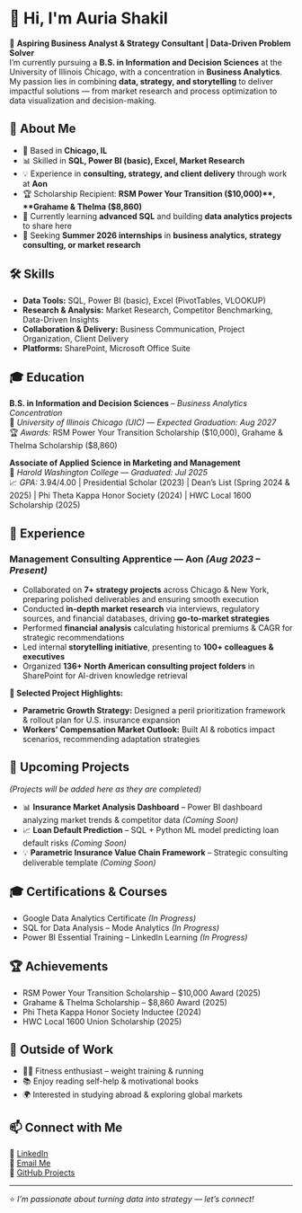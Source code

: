 # 👋 Hi, I'm Auria Shakil  

🎯 **Aspiring Business Analyst & Strategy Consultant | Data-Driven Problem Solver**  
I’m currently pursuing a **B.S. in Information and Decision Sciences** at the University of Illinois Chicago, with a concentration in **Business Analytics**. My passion lies in combining **data, strategy, and storytelling** to deliver impactful solutions — from market research and process optimization to data visualization and decision-making.



## 🚀 About Me  
- 📍 Based in **Chicago, IL**  
- 📊 Skilled in **SQL, Power BI (basic), Excel, Market Research**  
- 💡 Experience in **consulting, strategy, and client delivery** through work at **Aon**  
- 🏆 Scholarship Recipient: **RSM Power Your Transition ($10,000)**, **Grahame & Thelma ($8,860)**  
- 🌱 Currently learning **advanced SQL** and building **data analytics projects** to share here  
- 💼 Seeking **Summer 2026 internships** in **business analytics, strategy consulting, or market research**  



## 🛠 Skills  
- **Data Tools:** SQL, Power BI (basic), Excel (PivotTables, VLOOKUP)  
- **Research & Analysis:** Market Research, Competitor Benchmarking, Data-Driven Insights  
- **Collaboration & Delivery:** Business Communication, Project Organization, Client Delivery  
- **Platforms:** SharePoint, Microsoft Office Suite  



## 🎓 Education  

**B.S. in Information and Decision Sciences** – *Business Analytics Concentration*  
📍 *University of Illinois Chicago (UIC)* — *Expected Graduation: Aug 2027*  
🏆 *Awards:* RSM Power Your Transition Scholarship ($10,000), Grahame & Thelma Scholarship ($8,860)  

**Associate of Applied Science in Marketing and Management**  
📍 *Harold Washington College* — *Graduated: Jul 2025*  
📈 *GPA:* 3.94/4.00 | Presidential Scholar (2023) | Dean’s List (Spring 2024 & 2025) | Phi Theta Kappa Honor Society (2024) | HWC Local 1600 Scholarship (2025)  



## 💼 Experience  

### **Management Consulting Apprentice — Aon** *(Aug 2023 – Present)*  
- Collaborated on **7+ strategy projects** across Chicago & New York, preparing polished deliverables and ensuring smooth execution  
- Conducted **in-depth market research** via interviews, regulatory sources, and financial databases, driving **go-to-market strategies**  
- Performed **financial analysis** calculating historical premiums & CAGR for strategic recommendations  
- Led internal **storytelling initiative**, presenting to **100+ colleagues & executives**  
- Organized **136+ North American consulting project folders** in SharePoint for AI-driven knowledge retrieval  

**🔹 Selected Project Highlights:**  
- **Parametric Growth Strategy:** Designed a peril prioritization framework & rollout plan for U.S. insurance expansion  
- **Workers’ Compensation Market Outlook:** Built AI & robotics impact scenarios, recommending adaptation strategies  



## 📂 Upcoming Projects  
*(Projects will be added here as they are completed)*  
- 📊 **Insurance Market Analysis Dashboard** – Power BI dashboard analyzing market trends & competitor data *(Coming Soon)*  
- 📈 **Loan Default Prediction** – SQL + Python ML model predicting loan default risks *(Coming Soon)*  
- 💡 **Parametric Insurance Value Chain Framework** – Strategic consulting deliverable template *(Coming Soon)*  



## 🎓 Certifications & Courses  
- Google Data Analytics Certificate *(In Progress)*  
- SQL for Data Analysis – Mode Analytics *(In Progress)*  
- Power BI Essential Training – LinkedIn Learning *(In Progress)*  



## 🏆 Achievements  
- RSM Power Your Transition Scholarship – $10,000 Award (2025)  
- Grahame & Thelma Scholarship – $8,860 Award (2025)  
- Phi Theta Kappa Honor Society Inductee (2024)
-  HWC Local 1600 Union Scholarship (2025) 



## 🌟 Outside of Work  
- 🏃‍♀️ Fitness enthusiast – weight training & running  
- 📚 Enjoy reading self-help & motivational books  
- 🌍 Interested in studying abroad & exploring global markets  



## 📫 Connect with Me  
💼 [LinkedIn](https://www.linkedin.com/in/auria-shakil/)  
📧 [Email Me](mailto:shakilauria@gmail.com)  
📂 [GitHub Projects](https://github.com/AuriaShakil)  

---

⭐ *I’m passionate about turning data into strategy — let’s connect!*

